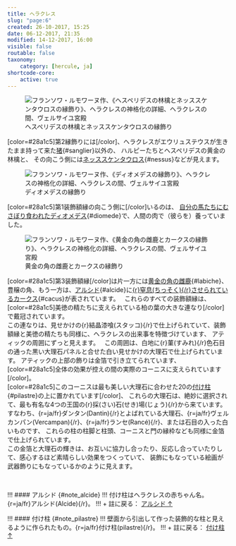 ```yaml
---
title: ヘラクレス
slug: "page:6"
created: 26-10-2017, 15:25
date: 06-12-2017, 21:35
modified: 14-12-2017, 16:00
visible: false
routable: false
taxonomy:
    category: [hercule, ja]
shortcode-core:
    active: true
---
```

<figure><picture>
<source
sizes="(max-width: 767px) 98vw, (min-width: 959px) 50vw, 86vw"
srcset="
/user/sites/docs/pages/01.home/02.versailles/01.palais/01.hercule/06.hercule_6/hercule13-280.webp 280w,
/user/sites/docs/pages/01.home/02.versailles/01.palais/01.hercule/06.hercule_6/hercule13-380.webp 380w,
/user/sites/docs/pages/01.home/02.versailles/01.palais/01.hercule/06.hercule_6/hercule13-480.webp 480w,
/user/sites/docs/pages/01.home/02.versailles/01.palais/01.hercule/06.hercule_6/hercule13-640.webp 640w,
/user/sites/docs/pages/01.home/02.versailles/01.palais/01.hercule/06.hercule_6/hercule13-840.webp 840w,
/user/sites/docs/pages/01.home/02.versailles/01.palais/01.hercule/06.hercule_6/hercule13-1280.webp 1280w,
/user/sites/docs/pages/01.home/02.versailles/01.palais/01.hercule/06.hercule_6/hercule13-1600.webp 1600w,
/user/sites/docs/pages/01.home/02.versailles/01.palais/01.hercule/06.hercule_6/hercule13-1920.webp 1920w"
type="image/webp" />
<img src="/user/sites/docs/pages/01.home/02.versailles/01.palais/01.hercule/06.hercule_6/hercule13-640.jpg" alt="フランソワ・ルモワーヌ作、《ヘスペリデスの林檎とネッススケンタウロスの縁飾り》、ヘラクレスの神格化の詳細、ヘラクレスの間、ヴェルサイユ宮殿" title="フランソワ・ルモワーヌ作、《ヘスペリデスの林檎とネッススケンタウロスの縁飾り》、ヘラクレスの神格化の詳細、ヘラクレスの間、ヴェルサイユ宮殿" usemap="#img_hercule13"
sizes="(max-width: 767px) 98vw, (min-width: 959px) 50vw, 86vw"
srcset="
/user/sites/docs/pages/01.home/02.versailles/01.palais/01.hercule/06.hercule_6/hercule13-280.jpg 280w,
/user/sites/docs/pages/01.home/02.versailles/01.palais/01.hercule/06.hercule_6/hercule13-380.jpg 380w,
/user/sites/docs/pages/01.home/02.versailles/01.palais/01.hercule/06.hercule_6/hercule13-480.jpg 480w,
/user/sites/docs/pages/01.home/02.versailles/01.palais/01.hercule/06.hercule_6/hercule13-640.jpg 640w,
/user/sites/docs/pages/01.home/02.versailles/01.palais/01.hercule/06.hercule_6/hercule13-840.jpg 840w,
/user/sites/docs/pages/01.home/02.versailles/01.palais/01.hercule/06.hercule_6/hercule13-1280.jpg 1280w,
/user/sites/docs/pages/01.home/02.versailles/01.palais/01.hercule/06.hercule_6/hercule13-1600.jpg 1600w,
/user/sites/docs/pages/01.home/02.versailles/01.palais/01.hercule/06.hercule_6/hercule13-1920.jpg 1920w" />
</picture><figcaption>ヘスペリデスの林檎とネッススケンタウロスの縁飾り</figcaption><map name="img_hercule13" id="img_hercule13">
<area id="area_sanglier" alt="猪" title="猪" href="#sanglier" shape="poly" coords="109,166,117,167,136,168,138,160,148,160,150,149,157,149,157,157,155,161,164,161,171,148,180,151,179,155,186,161,192,163,196,166,204,167,210,165,220,168,219,161,215,153,215,149,210,147,211,144,215,139,212,135,202,137,197,140,197,149,189,154,181,151,172,148,168,143,163,144,157,149,150,149,147,152,138,151,136,154,131,149,124,151,118,156,112,160">
<area id="area_nessus" alt="ネッススケンタウロス" title="ネッススケンタウロス" href="#nessus" shape="poly" coords="340,158,340,164,346,166,353,155,360,156,364,163,374,163,384,138,391,135,390,125,392,120,402,121,405,126,411,129,416,129,423,123,419,106,415,98,408,87,411,88,412,79,415,74,412,64,405,60,395,61,390,68,389,70,383,64,377,65,362,77,354,89,354,98,335,106,343,112,339,120,342,123,339,130,344,132,342,137,344,144,346,148,348,154">
</map></figure>

[color=#28a1c5]第2縁飾りには[/color]、ヘラクレスがエウリュステウスが生きたまま持って来た[猪][1]{#sanglier}以外の、
ハルピーたちとヘスペリデスの黄金の林檎と、
その向こう側には[ネッススケンタウロス][2]{#nessus}などが見えます。

<figure><picture>
<source
sizes="(max-width: 767px) 98vw, (min-width: 959px) 50vw, 86vw"
srcset="
/user/sites/docs/pages/01.home/02.versailles/01.palais/01.hercule/06.hercule_6/hercule14-280.webp 280w,
/user/sites/docs/pages/01.home/02.versailles/01.palais/01.hercule/06.hercule_6/hercule14-380.webp 380w,
/user/sites/docs/pages/01.home/02.versailles/01.palais/01.hercule/06.hercule_6/hercule14-480.webp 480w,
/user/sites/docs/pages/01.home/02.versailles/01.palais/01.hercule/06.hercule_6/hercule14-640.webp 640w,
/user/sites/docs/pages/01.home/02.versailles/01.palais/01.hercule/06.hercule_6/hercule14-840.webp 840w,
/user/sites/docs/pages/01.home/02.versailles/01.palais/01.hercule/06.hercule_6/hercule14-1280.webp 1280w,
/user/sites/docs/pages/01.home/02.versailles/01.palais/01.hercule/06.hercule_6/hercule14-1600.webp 1600w,
/user/sites/docs/pages/01.home/02.versailles/01.palais/01.hercule/06.hercule_6/hercule14-1920.webp 1920w"
type="image/webp" />
<img src="/user/sites/docs/pages/01.home/02.versailles/01.palais/01.hercule/06.hercule_6/hercule14-640.jpg" alt="フランソワ・ルモワーヌ作、《ディオメデスの縁飾り》、ヘラクレスの神格化の詳細、ヘラクレスの間、ヴェルサイユ宮殿" title="フランソワ・ルモワーヌ作、《ディオメデスの縁飾り》、ヘラクレスの神格化の詳細、ヘラクレスの間、ヴェルサイユ宮殿" usemap="#img_hercule14"
sizes="(max-width: 767px) 98vw, (min-width: 959px) 50vw, 86vw"
srcset="
/user/sites/docs/pages/01.home/02.versailles/01.palais/01.hercule/06.hercule_6/hercule14-280.jpg 280w,
/user/sites/docs/pages/01.home/02.versailles/01.palais/01.hercule/06.hercule_6/hercule14-380.jpg 380w,
/user/sites/docs/pages/01.home/02.versailles/01.palais/01.hercule/06.hercule_6/hercule14-480.jpg 480w,
/user/sites/docs/pages/01.home/02.versailles/01.palais/01.hercule/06.hercule_6/hercule14-640.jpg 640w,
/user/sites/docs/pages/01.home/02.versailles/01.palais/01.hercule/06.hercule_6/hercule14-840.jpg 840w,
/user/sites/docs/pages/01.home/02.versailles/01.palais/01.hercule/06.hercule_6/hercule14-1280.jpg 1280w,
/user/sites/docs/pages/01.home/02.versailles/01.palais/01.hercule/06.hercule_6/hercule14-1600.jpg 1600w,
/user/sites/docs/pages/01.home/02.versailles/01.palais/01.hercule/06.hercule_6/hercule14-1920.jpg 1920w" />
</picture><figcaption>ディオメデスの縁飾り</figcaption><map name="img_hercule14" id="img_hercule14">
<area id="area_diomede" alt="自分の馬たちにむさぼり食われたディオメデス" title="自分の馬たちにむさぼり食われたディオメデス" href="#diomede" shape="poly" coords="170,284,185,285,190,280,190,272,250,274,254,278,264,279,264,275,279,275,281,284,288,288,305,281,309,275,362,276,367,286,401,286,399,274,410,271,409,269,416,236,412,243,409,242,407,234,410,224,417,221,423,224,424,220,421,212,424,205,427,206,433,202,442,204,444,213,445,222,456,233,457,256,453,260,441,253,449,273,454,282,440,283,431,266,427,266,430,273,427,283,440,283,455,282,460,267,457,256,456,234,463,231,472,224,477,208,472,195,465,188,455,190,449,195,454,203,455,216,461,210,461,203,454,203,449,194,444,189,436,184,426,184,423,184,414,175,402,168,402,161,390,149,379,149,380,146,367,146,360,148,361,145,353,147,346,152,339,156,336,161,333,162,329,169,323,179,322,172,323,166,317,159,313,146,316,145,303,136,296,136,288,145,286,154,280,158,280,164,284,171,281,175,270,174,261,175,259,177,248,173,235,172,227,176,220,183,216,189,214,184,216,180,227,176,220,171,214,168,206,173,202,186,203,197,209,208,208,212,209,219,214,226,204,245,197,247,184,261,180,274">
</map></figure>

[color=#28a1c5]第1装飾額縁の向こう側に[/color]いるのは、
[自分の馬たちにむさぼり食われたディオメデス][3]{#diomede}で、人間の肉で（彼らを）養っていました。

<figure><picture>
<source
sizes="(max-width: 767px) 98vw, (min-width: 959px) 50vw, 86vw"
srcset="
/user/sites/docs/pages/01.home/02.versailles/01.palais/01.hercule/06.hercule_6/hercule15-280.webp 280w,
/user/sites/docs/pages/01.home/02.versailles/01.palais/01.hercule/06.hercule_6/hercule15-380.webp 380w,
/user/sites/docs/pages/01.home/02.versailles/01.palais/01.hercule/06.hercule_6/hercule15-480.webp 480w,
/user/sites/docs/pages/01.home/02.versailles/01.palais/01.hercule/06.hercule_6/hercule15-640.webp 640w,
/user/sites/docs/pages/01.home/02.versailles/01.palais/01.hercule/06.hercule_6/hercule15-840.webp 840w,
/user/sites/docs/pages/01.home/02.versailles/01.palais/01.hercule/06.hercule_6/hercule15-1280.webp 1280w,
/user/sites/docs/pages/01.home/02.versailles/01.palais/01.hercule/06.hercule_6/hercule15-1600.webp 1600w,
/user/sites/docs/pages/01.home/02.versailles/01.palais/01.hercule/06.hercule_6/hercule15-1920.webp 1920w"
type="image/webp" />
<img src="/user/sites/docs/pages/01.home/02.versailles/01.palais/01.hercule/06.hercule_6/hercule15-640.jpg" alt="フランソワ・ルモワーヌ作、《黄金の角の雌鹿とカークスの縁飾り》、ヘラクレスの神格化の詳細、ヘラクレスの間、ヴェルサイユ宮殿" title="フランソワ・ルモワーヌ作、《黄金の角の雌鹿とカークスの縁飾り》、ヘラクレスの神格化の詳細、ヘラクレスの間、ヴェルサイユ宮殿" usemap="#img_hercule15"
sizes="(max-width: 767px) 98vw, (min-width: 959px) 50vw, 86vw"
srcset="
/user/sites/docs/pages/01.home/02.versailles/01.palais/01.hercule/06.hercule_6/hercule15-280.jpg 280w,
/user/sites/docs/pages/01.home/02.versailles/01.palais/01.hercule/06.hercule_6/hercule15-380.jpg 380w,
/user/sites/docs/pages/01.home/02.versailles/01.palais/01.hercule/06.hercule_6/hercule15-480.jpg 480w,
/user/sites/docs/pages/01.home/02.versailles/01.palais/01.hercule/06.hercule_6/hercule15-640.jpg 640w,
/user/sites/docs/pages/01.home/02.versailles/01.palais/01.hercule/06.hercule_6/hercule15-840.jpg 840w,
/user/sites/docs/pages/01.home/02.versailles/01.palais/01.hercule/06.hercule_6/hercule15-1280.jpg 1280w,
/user/sites/docs/pages/01.home/02.versailles/01.palais/01.hercule/06.hercule_6/hercule15-1600.jpg 1600w,
/user/sites/docs/pages/01.home/02.versailles/01.palais/01.hercule/06.hercule_6/hercule15-1920.jpg 1920w" />
</picture><figcaption>黄金の角の雌鹿とカークスの縁飾り</figcaption><map name="img_hercule15" id="img_hercule15">
<area id="area_labiche" alt="黄金の角の雌鹿" title="黄金の角の雌鹿" href="#labiche" shape="poly" coords="190,133,192,141,194,146,189,158,227,161,232,159,236,159,239,161,247,162,249,157,254,153,255,146,260,145,272,147,278,144,285,128,279,130,281,127,277,119,272,122,270,128,271,134,266,139,254,141,258,128,255,119,254,116,261,109,255,103,249,106,243,118,244,125,244,130,241,132,232,126,233,133,226,134,217,142,216,145,208,145,221,127,219,124,217,125,210,120,203,121,199,128,196,133">
<area id="area_cacus" alt="アルシドに窒息させられているカークス" title="アルシドに窒息させられているカークス" href="#cacus" shape="poly" coords="409,158,409,155,402,154,399,152,398,148,409,136,417,121,414,113,407,111,394,116,399,107,400,99,396,92,400,92,402,82,395,75,387,74,385,80,382,81,375,77,368,79,367,82,360,83,357,88,347,97,347,114,362,113,353,121,356,123,353,126,358,126,351,132,356,133,353,139,354,150,346,152,344,161,361,166,373,166,383,159">
</map></figure>

[color=#28a1c5]第3装飾額縁[/color]は片一方には[黄金の角の雌鹿][4]{#labiche}、豊穣の角、もう一方は、[アルシド][6]{#alcide}に[{r}窒息(ちっそく){/r}させられているカークス][5]{#cacus}が表されています。
 
これらのすべての装飾額縁は、[color=#28a1c5]美徳の精たちに支えられている柏の葉の大きな連なり[/color]で戴冠されています。  
この連なりは、見せかけの{r}結晶漆喰(スタッコ){/r}で仕上げられていて、装飾額縁と美徳の精たちも同様に、ヘラクレスの出来事を特徴づけています、
アティックの周囲にずっと見えます。  
この周囲は、白地に{r}菫(すみれ){/r}色石目の通った黒い大理石パネルと合せた白い見せかけの大理石で仕上げられています。
アティックの上部の飾りは金箔で引き立てられています、
[color=#28a1c5]全体の効果が控えの間の実際のコーニスに支えられています[/color]。  
[color=#28a1c5]このコーニスは最も美しい大理石に合わせた20の[付け柱][8]{#pilastre}の上に置かれています[/color]、
これらの大理石は、絶妙に選択されて、最も有名な4つの王国の{r}採(さい)石(せき)場(じょう){/r}から来ています。  
すなわち、{r=ja/fr}ダンタン(Dantin){/r}とよばれている大理石、{r=ja/fr}ヴェルカンパン(Vercampan){/r}、{r=ja/fr}ランセ(Rancé){/r}、または石目の入った白いものです、
これらの柱の柱脚と柱頭、コーニスと門の縁枠なども同様に金箔で仕上げられています。  
この金箔と大理石の輝きは、お互いに協力し合ったり、反応し合っていたりして、感心するほど素晴らしい効果をつくっていて、
装飾にもなっている絵画が武器飾りにもなっているかのように見えます。

<br>

!!! #### アルシド {#note_alcide}
!!! 付け柱はヘラクレスの赤ちゃん名。{r=ja/fr}アルシド(Alcide){/r}。
!!! + 註に戻る： [アルシド ↑][7]  

!!! #### 付け柱 {#note_pilastre}
!!! 壁面から引出して作った装飾的な柱と見えるように作られたもの。{r=ja/fr}付け柱(pilastre){/r}。
!!! + 註に戻る： [付け柱 ↑][7]  


[1]: #area_sanglier "猪"
[2]: #area_nessus "ネッススケンタウロス"
[3]: #area_diomede "自分の馬たちにむさぼり食われたディオメデス"
[4]: #area_labiche "黄金の角の雌鹿"
[5]: #area_cacus "アルシドに窒息させられているカークス"
[6]: #note_pilastre "付け柱"
[7]: #pilastre "付け柱"
[8]: #note_pilastre "付け柱"
[9]: #pilastre "付け柱"
